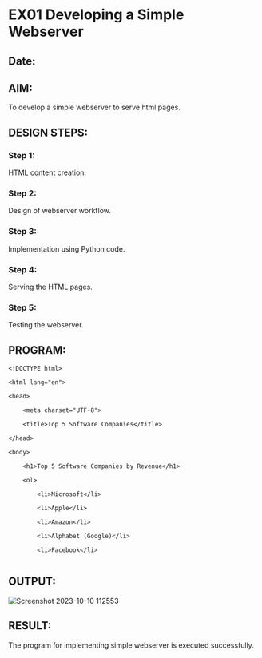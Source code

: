 # EX01 Developing a Simple Webserver
## Date:

## AIM:
To develop a simple webserver to serve html pages.

## DESIGN STEPS:
### Step 1: 
HTML content creation.

### Step 2:
Design of webserver workflow.

### Step 3:
Implementation using Python code.

### Step 4:
Serving the HTML pages.

### Step 5:
Testing the webserver.

## PROGRAM:
```
<!DOCTYPE html>

<html lang="en">

<head>

    <meta charset="UTF-8">

    <title>Top 5 Software Companies</title>

</head>

<body>

    <h1>Top 5 Software Companies by Revenue</h1>

    <ol>

        <li>Microsoft</li>

        <li>Apple</li>

        <li>Amazon</li>

        <li>Alphabet (Google)</li>

        <li>Facebook</li>


```
## OUTPUT:
![Screenshot 2023-10-10 112553](https://github.com/praveenck23009864/simplewebserver/assets/141472050/d33f2b50-58a3-4bdc-be92-ef4d35b0e2a7)

## RESULT:
The program for implementing simple webserver is executed successfully.
